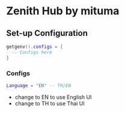 # Zenith Hub by mituma

## Set-up Configuration

```lua
getgenv().configs = {
  -- Configs here
}
```

### Configs

```lua
Language = "EN" -- TH/EN
```
- change to EN to use English UI
- change to TH to use Thai UI
